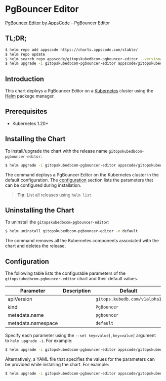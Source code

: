 # PgBouncer Editor

[PgBouncer Editor by AppsCode](https://appscode.com) - PgBouncer Editor

## TL;DR;

```bash
$ helm repo add appscode https://charts.appscode.com/stable/
$ helm repo update
$ helm search repo appscode/gitopskubedbcom-pgbouncer-editor --version=v0.21.0
$ helm upgrade -i gitopskubedbcom-pgbouncer-editor appscode/gitopskubedbcom-pgbouncer-editor -n default --create-namespace --version=v0.21.0
```

## Introduction

This chart deploys a PgBouncer Editor on a [Kubernetes](http://kubernetes.io) cluster using the [Helm](https://helm.sh) package manager.

## Prerequisites

- Kubernetes 1.20+

## Installing the Chart

To install/upgrade the chart with the release name `gitopskubedbcom-pgbouncer-editor`:

```bash
$ helm upgrade -i gitopskubedbcom-pgbouncer-editor appscode/gitopskubedbcom-pgbouncer-editor -n default --create-namespace --version=v0.21.0
```

The command deploys a PgBouncer Editor on the Kubernetes cluster in the default configuration. The [configuration](#configuration) section lists the parameters that can be configured during installation.

> **Tip**: List all releases using `helm list`

## Uninstalling the Chart

To uninstall the `gitopskubedbcom-pgbouncer-editor`:

```bash
$ helm uninstall gitopskubedbcom-pgbouncer-editor -n default
```

The command removes all the Kubernetes components associated with the chart and deletes the release.

## Configuration

The following table lists the configurable parameters of the `gitopskubedbcom-pgbouncer-editor` chart and their default values.

|     Parameter      | Description |                 Default                 |
|--------------------|-------------|-----------------------------------------|
| apiVersion         |             | <code>gitops.kubedb.com/v1alpha1</code> |
| kind               |             | <code>PgBouncer</code>                  |
| metadata.name      |             | <code>pgbouncer</code>                  |
| metadata.namespace |             | <code>default</code>                    |


Specify each parameter using the `--set key=value[,key=value]` argument to `helm upgrade -i`. For example:

```bash
$ helm upgrade -i gitopskubedbcom-pgbouncer-editor appscode/gitopskubedbcom-pgbouncer-editor -n default --create-namespace --version=v0.21.0 --set apiVersion=gitops.kubedb.com/v1alpha1
```

Alternatively, a YAML file that specifies the values for the parameters can be provided while
installing the chart. For example:

```bash
$ helm upgrade -i gitopskubedbcom-pgbouncer-editor appscode/gitopskubedbcom-pgbouncer-editor -n default --create-namespace --version=v0.21.0 --values values.yaml
```
